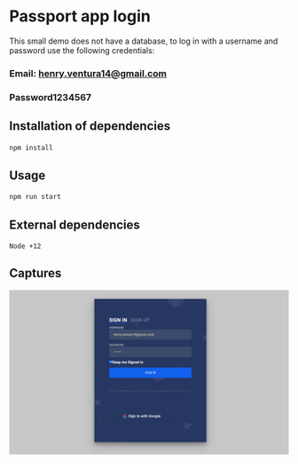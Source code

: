 # Passport app login

This small demo does not have a database, to log in with a username and password use the following credentials: 

### Email: henry.ventura14@gmail.com 
### Password1234567

## Installation of dependencies

```bash or fish
npm install
```

## Usage

```bash or fish
npm run start
```

## External dependencies

```
Node +12

```

## Captures

![GitHub Logo](./public/screen.png)
